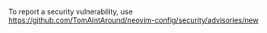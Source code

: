To report a security vulnerability, use https://github.com/TomAintAround/neovim-config/security/advisories/new
